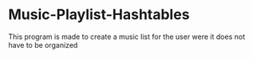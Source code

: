 # Music-Playlist-Hashtables
This program is made to create a music list for the user were it does not have to be organized

